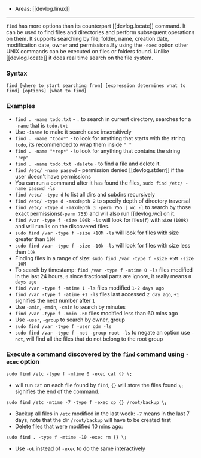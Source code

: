 
- Areas: [[devlog.linux]]

---

`find` has more options than its counterpart [[devlog.locate]] command. It can be used to find files and directories and perform subsequent operations on them. It supports searching by file, folder, name, creation date, modification date, owner and permissions.By using the `-exec` option other UNIX commands can be executed on files or folders found. Unlike [[devlog.locate]] it does real time search on the file system.

### Syntax

`find [where to start searching from] [expression determines what to find] [options] [what to find]`

### Examples

- `find . -name todo.txt` - `.` to search in current directory, searches for a `-name` that is `todo.txt`
- Use `-iname` to make it search case insensitively
- `find . -name "todo*"` - to look for anything that starts with the string `todo`, its recommended to wrap them inside `" "`
- `find . -name "*rep*"` - to look for anything that contains the string `"rep"`
- `find . -name todo.txt -delete` - to find a file and delete it.
- `find /etc/ -name passwd` - permission denied [[devlog.stderr]] if the user doesn't have permissions
- You can run a command after it has found the files, `sudo find /etc/ -name passwd -ls`
- `find /etc/ -type d` to list all dirs and subdirs recursively
- `find /etc/ -type d -maxdepth 2` to specify depth of directory traversal
- `find /etc/ -type d -maxdepth 3 -perm 755 | wc -l` to search by those exact permissions(`-perm 755`) and will also run [[devlog.wc] on it.
- `find /var -type f -size 100k -ls` will look for files(`f`) with size (`100k`) and will run `ls` on the discovered files.
- `sudo find /var -type f -size +10M -ls` will look for files with size greater than `10M`
- `sudo find /var -type f -size -10k -ls` will look for files with size less than `10k`
- Finding files in a range of size: `sudo find /var -type f -size +5M -size -10M`
- To search by timestamp: `find /var -type f -mtime 0 -ls` files modified in the last 24 hours, `0` since fractional parts are ignore, it really means `0 days ago`
- `find /var -type f -mtime 1 -ls` files modified `1-2 days ago`
- `find /var -type f -atime +1 -ls` files last accessed `2 day ago`, `+1` signifies the next number after `1`
- Use `-amin`, `-mmin`, `-cmin` to search by minutes
- `find /var -type f -mmin -60` files modified less than 60 mins ago
- Use `-user`, `-group` to search by owner, group
- `sudo find /var -type f -user gdm -ls`
- `sudo find /var -type f -not -group root -ls` to negate an option use `-not`, will find all the files that do not belong to the root group

### Execute a command discovered by the `find` command using `-exec` option

`sudo find /etc -type f -mtime 0 -exec cat {} \;`

- will run `cat` on each file found by `find`, `{}` will store the files found `\;` signifies the end of the command.

`sudo find /etc -mtime -7 -type f -exec cp {} /root/backup \;`

- Backup all files in `/etc` modified in the last week: `-7` means in the last 7 days, note that the dir `/root/backup` will have to be created first
- Delete files that were modified 10 mins ago:

`sudo find . -type f -mtime -10 -exec rm {} \; `

- Use `-ok` instead of `-exec` to do the same interactively
